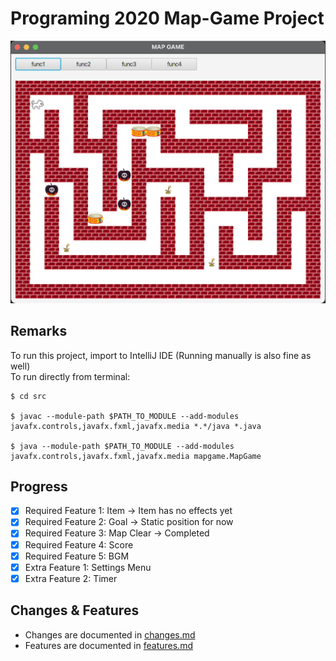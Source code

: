 # Programing 2020 Map-Game Project

![main-screen](img/main-screen.png)

## Remarks
To run this project, import to IntelliJ IDE (Running manually is also fine as well)  
To run directly from terminal:
```shell
$ cd src

$ javac --module-path $PATH_TO_MODULE --add-modules javafx.controls,javafx.fxml,javafx.media *.*/java *.java

$ java --module-path $PATH_TO_MODULE --add-modules javafx.controls,javafx.fxml,javafx.media mapgame.MapGame
```

## Progress
- [x] Required Feature 1: Item -> Item has no effects yet
- [x] Required Feature 2: Goal -> Static position for now
- [x] Required Feature 3: Map Clear -> Completed
- [x] Required Feature 4: Score
- [x] Required Feature 5: BGM
- [x] Extra Feature 1: Settings Menu
- [x] Extra Feature 2: Timer

## Changes & Features
- Changes are documented in [changes.md](changes.md)
- Features are documented in [features.md](features.md)